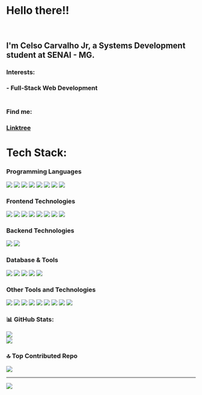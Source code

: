 # Hello there!!<br><br> 


## I'm Celso Carvalho Jr, a Systems Development student at SENAI - MG.<br>

### Interests:
### - Full-Stack Web Development <br><br>

### Find me:
### [Linktree](https://linktr.ee/CelsoBlackfyre)
# Tech Stack:

### Programming Languages
<img src="https://img.shields.io/badge/C-00599C?style=flat-square&logo=c&logoColor=white" /> <img src="https://img.shields.io/badge/C%23-239120?style=flat-square&logo=c-sharp&logoColor=white" /> <img src="https://img.shields.io/badge/C%2B%2B-00599C?style=flat-square&logo=c%2B%2B&logoColor=white" /> <img src="https://img.shields.io/badge/Go-00ADD8?style=flat-square&logo=go&logoColor=white" /> <img src="https://img.shields.io/badge/Python-3776AB?style=flat-square&logo=python&logoColor=white" /> <img src="https://img.shields.io/badge/TypeScript-007ACC?style=flat-square&logo=typescript&logoColor=white" /> <img src="https://img.shields.io/badge/JavaScript-F7DF1E?style=flat-square&logo=javascript&logoColor=white" /> <img src="https://img.shields.io/badge/PHP-777BB4?style=flat-square&logo=php&logoColor=white" />

### Frontend Technologies
<img src="https://img.shields.io/badge/CSS3-1572B6?style=flat-square&logo=css3&logoColor=white" /> <img src="https://img.shields.io/badge/HTML5-E34F26?style=flat-square&logo=html5&logoColor=white" /> <img src="https://img.shields.io/badge/Markdown-000000?style=flat-square&logo=markdown&logoColor=white" /> <img src="https://img.shields.io/badge/React-61DAFB?style=flat-square&logo=react&logoColor=white" /> <img src="https://img.shields.io/badge/Next.js-000000?style=flat-square&logo=next.js&logoColor=white" /> <img src="https://img.shields.io/badge/Vite-646CFF?style=flat-square&logo=vite&logoColor=white" /> <img src="https://img.shields.io/badge/Tailwind%20CSS-06B6D4?style=flat-square&logo=tailwind-css&logoColor=white" /> <img src="https://img.shields.io/badge/Bootstrap-563D7C?style=flat-square&logo=bootstrap&logoColor=white" />

### Backend Technologies
<img src="https://img.shields.io/badge/Laravel-FF2D20?style=flat-square&logo=laravel&logoColor=white" /> <img src="https://img.shields.io/badge/Firebase-FFCA28?style=flat-square&logo=firebase&logoColor=white" />

### Database & Tools
<img src="https://img.shields.io/badge/MySQL-4479A1?style=flat-square&logo=mysql&logoColor=white" /> <img src="https://img.shields.io/badge/MongoDB-4EA94B?style=flat-square&logo=mongodb&logoColor=white" /> <img src="https://img.shields.io/badge/ESLint-4B32C3?style=flat-square&logo=eslint&logoColor=white" /> <img src="https://img.shields.io/badge/Windows%20Terminal-4D4D4D?style=flat-square&logo=windows-terminal&logoColor=white" /> <img src="https://img.shields.io/badge/GitHub-181717?style=flat-square&logo=github&logoColor=white" />

### Other Tools and Technologies
<img src="https://img.shields.io/badge/.NET-512BD4?style=flat-square&logo=dotnet&logoColor=white" /> <img src="https://img.shields.io/badge/Node.js-339933?style=flat-square&logo=node.js&logoColor=white" /> <img src="https://img.shields.io/badge/Arch%20Linux-1793D1?style=flat-square&logo=arch-linux&logoColor=white" /> <img src="https://img.shields.io/badge/Linux-FCC624?style=flat-square&logo=linux&logoColor=white" /> <img src="https://img.shields.io/badge/Windows-0078D6?style=flat-square&logo=windows&logoColor=white" /> <img src="https://img.shields.io/badge/Visual%20Studio%20Code-007ACC?style=flat-square&logo=visual-studio-code&logoColor=white" /> <img src="https://img.shields.io/badge/Visual%20Studio-5C2D91?style=flat-square&logo=visual-studio&logoColor=white" /> <img src="https://img.shields.io/badge/Sublime%20Text-FF9800?style=flat-square&logo=sublime-text&logoColor=white" /> <img src="https://img.shields.io/badge/Atom-66595C?style=flat-square&logo=atom&logoColor=white" />

### 📊 GitHub Stats:
![](https://github-readme-stats.vercel.app/api?username=CelsoBlackfyre&theme=midnight-purple&hide_border=false&include_all_commits=true&count_private=true)<br/>
![](https://github-readme-stats.vercel.app/api/top-langs/?username=CelsoBlackfyre&theme=midnight-purple&hide_border=false&include_all_commits=true&count_private=true&layout=compact)

### 🔝 Top Contributed Repo
![](https://github-contributor-stats.vercel.app/api?username=CelsoBlackfyre&limit=5&theme=dark&combine_all_yearly_contributions=true)

---
[![](https://visitcount.itsvg.in/api?id=CelsoBlackfyre&icon=0&color=0)](https://visitcount.itsvg.in)

<!-- Proudly created with GPRM ( https://gprm.itsvg.in ) -->

